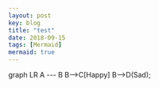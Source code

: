 ```yaml
---
layout: post
key: blog
title: "test"
date: 2018-09-15
tags: [Mermaid]
mermaid: true
---
```




<div class="mermaid">
graph LR
    A --- B
    B-->C[Happy]
    B-->D(Sad);
</div>
